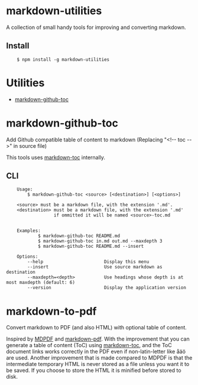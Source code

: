# markdown-utilities

A collection of small handy tools for improving and converting markdown.

## Install

```shell
    $ npm install -g markdown-utilities
```

# Utilities

<!-- toc -->

- [markdown-github-toc](#markdown-github-toc)

<!-- tocstop -->

# markdown-github-toc

Add Github compatible table of content to markdown (Replacing "&lt;!-- toc --&gt;" in source file)

This tools uses [markdown-toc](https://github.com/jonschlinkert/markdown-toc) internally.

## CLI

```
    Usage:
        $ markdown-github-toc <source> [<destination>] [<options>]

    <source> must be a markdown file, with the extension '.md'.
    <destination> must be a markdown file, with the extension '.md'
                  if ommitted it will be named <source>-toc.md


    Examples:
            $ markdown-github-toc README.md
            $ markdown-github-toc in.md out.md --maxdepth 3
            $ markdown-github-toc README.md --insert

    Options:
        --help                       Display this menu
        --insert                     Use source markdown as destination
        --maxdepth=<depth>           Use headings whose depth is at most maxdepth (default: 6)
        --version                    Display the application version
```

# markdown-to-pdf

Convert markdown to PDF (and also HTML) with optional table of content.

Inspired by [MDPDF](https://www.npmjs.com/package/mdpdf) and [markdown-pdf](https://www.npmjs.com/package/markdown-pdf). With the improvement that you can generate a table of content (ToC) using [markdown-toc](https://github.com/jonschlinkert/markdown-toc), and the ToC document links works correctly in the PDF even if non-latin-letter like åäö are used. Another improvement that is made compared to MDPDF is that the intermediate temporary HTML is never stored as a file unless you want it to be saved. If you choose to store the HTML it is minified before stored to disk.
